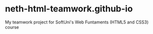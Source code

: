 # neth-html-teamwork.github-io
My teamwork project for SoftUni's Web Funtaments (HTML5 and CSS3) course
